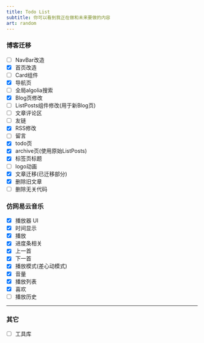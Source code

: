 ```yaml
---
title: Todo List
subtitle: 你可以看到我正在做和未来要做的内容
art: random
---
```


### 博客迁移

- [ ] NavBar改造
- [x] 首页改造
- [ ] Card组件
- [x] 导航页
- [ ] 全局algolia搜索
- [x] Blog页修改
- [ ] ListPosts组件修改(用于新Blog页)
- [ ] 文章评论区
- [ ] 友链
- [x] RSS修改
- [ ] 留言
- [x] todo页
- [x] archive页(使用原始ListPosts)
- [x] 标签页标题
- [ ] logo动画
- [x] 文章迁移(已迁移部分)
- [x] 删除旧文章
- [ ] 删除无关代码

### 仿网易云音乐

- [x] 播放器 UI
- [x] 时间显示
- [x] 播放
- [x] 进度条相关
- [x] 上一首
- [x] 下一首
- [x] 播放模式(差心动模式)
- [x] 音量
- [x] 播放列表
- [x] 喜欢
- [ ] 播放历史

---

### 其它

- [ ] 工具库
